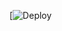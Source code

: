 [![Deploy](https://www.herokucdn.com/deploy/buhttps://github.com/sumitkant9536/CheemsBot-MD2https://github.com/sumitkant9536/CheemsBot-MD2/)
